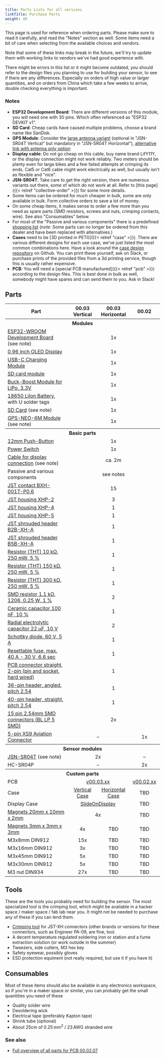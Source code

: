 ```yaml
---
title: Parts Lists for all versions
linkTitle: Purchase Parts
weight: 40
---
```


This page is used for reference when ordering parts. Please make sure to read
it carefully, and read the "Notes" section as well. Some items need a bit of
care when selecting from the available choices and vendors.

Note that some of these links may break in the future, we'll try to update them
with working links to vendors we've had good experience with.

There might be errors in this list or it might become outdated, you should
refer to the design files you planning to use for building your sensor, to see
if there are any differences. Especially on orders of high value or larger
quantities, and on orders from China which take a few weeks to arrive, double
checking everything is important. 

### Notes

* **ESP32 Development Board**: There are different versions of this module, you will need one with 30 pins. Which often referenced as "ESP32 DEVKIT v1".
* **SD Card**: Cheap cards have caused multiple problems, choose a brand name like SanDisk.
* **GPS Module**: Consider the [large antenna variant](https://de.aliexpress.com/item/1550843440.html) (optional in "JSN-SR04T Vertical" but mandatory in "JSN-SR04T Horizontal"), [alternative link with antenna only option](https://de.aliexpress.com/item/1005001635722164.html)
* **Display cable**: Do not go cheap on this cable, buy name brand LifY11Y, or the display connection might not work reliably. Two meters should be plenty even for large bikes and a few failed attempts at crimping its ends. Cat5 or Cat6 cable might work electrically as well, but usually isn't as flexible and "nice".
* **JSN-SR04T**: Take care to get the right version, there are numerous variants out there, some of which do not work at all. Refer to [this page]({{< relref "collective-order" >}}) for some more details.
* Some items can be ordered for much cheaper in bulk, some are only available in bulk. Form collective orders to save a lot of money.
* On some cheap items, it makes sense to order a few more than you need as spare parts (SMD resistors, screws and nuts, crimping contacts, wire). See also "Consumables" below.
* For most of the "Passive and various components" there is a predefined [shopping list](https://www.reichelt.de/my/1746485) (*note*: Some parts can no longer be ordered from this dealer and have been replaced with alternatives.) 
* **Cases** need to be [3D printed in PETG]({{< relref "case" >}}). There are various different designs for each use case, we've just listed the most common combinations here. Have a look around the [case design repository](https://github.com/openbikesensor/OpenBikeSensor3dPrintableCase) on Github. You can print these yourself, ask on Slack, or purchase prints of the provided files from a 3d printing service, though this is usually rather expensive. 
* **PCB**: You will need a [special PCB manufactured]({{< relref "pcb" >}}) according to the design files. This is best done in bulk as well, somebody might have spares and can send them to you. Ask in Slack! 


## Parts

<table class="table-bordered">
<thead>
<tr>
<th width="40%">Part</th>
<th width="20%">00.03 Vertical</th>
<th width="20%">00.03 Horizontal</th>
<th width="20%">00.02</th>
</tr>
</thead>
<tbody>
<tr><th colspan="4">Modules</th></tr>
<tr>
  <td><a href="https://de.aliexpress.com/item/32928267626.html">ESP32-WROOM Development Board</a> (see note)</td>
  <td colspan="3" align="center">1x</td>
</tr>
<tr>
  <td><a href="https://www.aliexpress.com/item/32896971385.html">0.96 inch OLED Display</a></td>
  <td colspan="3" align="center">1x</td>
</tr>
<tr>
  <td><a href="https://www.ebay.de/itm/173893903484">USB-C Charging Module</a></td>
  <td colspan="3" align="center">1x</td>
</tr>
<tr>
  <td><a href="https://de.aliexpress.com/item/32865801075.html">SD card module</a></td>
  <td colspan="3" align="center">1x</td>
</tr>
<tr>
  <td><a href="https://www.ebay.de/itm/264075497616">Buck-Boost Module for LiPo, 3.3V</a></td>
  <td colspan="3" align="center">1x</td>
</tr>
<tr>
  <td><a href="https://www.akkuteile.de/lithium-ionen-akkus/18650/samsung/samsung-inr18650-29e-2900mah-3-7v-lithium-akku-loetfahne-u_1006211_1652">18650 LiIon Battery</a>, with U solder tags</td>
  <td colspan="3" align="center">1x</td>
</tr>
<tr>
  <td><a href="https://www.google.com/search?q=sandisk+ultra+16gb&tbm=shop">SD Card</a> (see note)</td>
  <td colspan="3" align="center">1x</td>
</tr>
<tr>
  <td><a href="https://www.ebay.de/itm/GPS-NEO-6M-7M-8M-GY-GPS6MV2-Module-Aircraft-Flight-Controller-For-Arduino/272373338855">GPS-NEO-6M Module</a> (see note)</td>
  <td colspan="3" align="center">1x</td>
</tr>

<tr><th colspan="4">Basic parts</th></tr>
<tr>
  <td><a href="https://www.aliexpress.com/item/4000295670163.html">12mm Push-Button</a></td>
  <td colspan="3" align="center">1x</td>
</tr>
<tr>
  <td><a href="https://www.reichelt.de/miniatur-kippschalter-1x-ein-ein-rnd-210-00435-p240567.html">Power Switch</a></td>
  <td colspan="3" align="center">1x</td>
</tr>
<tr>
  <td><a href="https://www.automation24.de/pur-sensorleitung-lapp-unitronic-sensor-lify11y-5x0-25-bk-7038862">Cable for display connection</a> (see note)</td>
  <td colspan="3" align="center">ca. 2m</td>
</tr>

<tr>
  <td>Passive and various components</td>
  <td colspan="3" align="center">see notes</td>
</tr>
<tr>
  <td><a href="https://www.reichelt.de/jst-crimpkontakt-buchse-xh-jst-xh-ckb-p185091.html">JST contact BXH-001T-P0.6</a></td>
  <td colspan="3" align="center">15</td>
</tr>
<tr>
  <td><a href="https://www.reichelt.de/jst-buchsengehaeuse-1x2-polig-xh-jst-xh2p-bu-p185085.html">JST housing XHP-2</a></td>
  <td colspan="3" align="center">3</td>
</tr>
<tr>
  <td><a href="https://www.reichelt.de/jst-buchsengehaeuse-1x4-polig-xh-jst-xh4p-bu-p185087.html">JST housing XHP-4</a></td>
  <td colspan="3" align="center">1</td>
</tr>
<tr>
  <td><a href="https://www.reichelt.de/jst-buchsengehaeuse-1x5-polig-xh-jst-xh5p-bu-p185088.html">JST housing XHP-5</a></td>
  <td colspan="3" align="center">1</td>
</tr>
<tr>
  <td><a href="https://www.reichelt.de/jst-stiftleiste-gerade-1x2-polig-xh-jst-xh2p-st-p185073.html">JST shrouded header B2B-XH-A</a></td>
  <td colspan="3" align="center">1</td>
</tr>
<tr>
  <td><a href="https://www.reichelt.de/jst-stiftleiste-gerade-1x5-polig-xh-jst-xh5p-st-p185076.html">JST shrouded header B5B-XH-A</a></td>
  <td colspan="3" align="center">1</td>
</tr>
<tr>
  <td><a href="https://www.reichelt.de/widerstand-kohleschicht-10-kohm-0207-250-mw-5--1-4w-10k-p1338.html">Resistor (THT) 10 kΩ, 250 mW, 5 %</a></td>
  <td colspan="3" align="center">1</td>
</tr>
<tr>
  <td><a href="https://www.reichelt.de/widerstand-kohleschicht-150-kohm-0207-250-mw-5--1-4w-150k-p1355.html">Resistor (THT) 150 kΩ, 250 mW, 5 %</a></td>
  <td colspan="3" align="center">1</td>
</tr>
<tr>
  <td><a href="https://www.reichelt.de/widerstand-kohleschicht-300-kohm-0207-250-mw-5--1-4w-300k-p1407.html">Resistor (THT) 300 kΩ, 250 mW, 5 %</a></td>
  <td colspan="3" align="center">1</td>
</tr>
<tr>
  <td><a href="https://www.conrad.de/de/p/tru-components-tc-1206s4f1101t5e203-dickschicht-widerstand-1-1-k-smd-1206-0-25-w-1-1-st-tape-cut-1584104.html">SMD resistor 1.1 kΩ, 1206, 0.25 W, 1 %</a></td>
  <td colspan="3" align="center">2</td>
</tr>
<tr>
  <td><a href="https://www.reichelt.de/vielschicht-keramikkondensator-100n-10--x7r-2-5-100n-p22853.html">Ceramic capacitor 100 nF, 10 %</a></td>
  <td colspan="3" align="center">1</td>
</tr>
<tr>
  <td><a href="https://www.reichelt.de/elko-radial-22-uf-10-v-1000-h-low-esr-aec-q200-rad-fc-22-10-p84587.html">Radial electrolytic capacitor 22 µF, 10 V</a></td>
  <td colspan="3" align="center">2</td>
</tr>
<tr>
  <td><a href="https://www.reichelt.de/schottkydiode-60-v-5-a-do-201ad-sb-560-p16081.html">Schottky diode, 60 V, 5 A</a></td>
  <td colspan="3" align="center">1</td>
</tr>
<tr>
  <td><a href="https://www.reichelt.de/rueckstellende-sicherungen-max-40a-30v-6-6s-pfra-110-p35211.html">Resettable fuse, max. 40 A - 30 V, 6.6 sec</a></td>
  <td colspan="3" align="center">1</td>
</tr>
<tr>
  <td><a href="https://www.reichelt.de/platinensteckverbinder-gerade-weiss-2-polig-ps-25-2g-ws-p14825.html">PCB connector straight, 2-pin (pin and socket, hard wired)</a></td>
  <td colspan="3" align="center">1</td>
</tr>
<tr>
  <td><a href="https://www.reichelt.de/de/de/36pol-stiftleiste-gewinkelt-rm-2-54-sl-1x36w-2-54-p19505.html">36-pin header, angled, pitch 2.54</a></td>
  <td colspan="3" align="center">1</td>
</tr>
<tr>
  <td><a href="https://www.reichelt.de/de/de/40pol-stiftleiste-gerade-rm-2-54-sl-1x40g-2-54-p19506.html">40-pin header, straight, pitch 2.54</a></td>
  <td colspan="3" align="center">1</td>
</tr>
<tr>
  <td><a href="https://www.fischerelektronik.de/web_fischer/de_DE/$catalogue/fischerData/PR/BL_LP5SMD_/datasheet.xhtml?branch=Steckverbinder">15 pin 2.54mm SMD connectors (BL LP 5 SMD)</a></td>
  <td colspan="3" align="center">2x</td>
</tr>
<tr>
  <td><a href="https://www.aliexpress.com/item/32512693653.html">5-pin XS9 Aviation Connector</a></td>
  <td colspan="2" align="center">&ndash;</td>
  <td align="center">1x</td>
</tr>


<tr><th colspan="4">Sensor modules</th></tr>
<tr>
  <td><a href="https://de.aliexpress.com/item/32737648330.html">JSN-SR04T</a> (see note)</td>
  <td colspan="2" align="center">2x</td>
  <td align="center">&ndash;</td>
</tr>
<tr>
  <td>HC-SR04P</td>
  <td colspan="2" align="center">&ndash;</td>
  <td align="center">2x</td>
</tr>


<tr><th colspan="4">Custom parts</th></tr>
<tr>
  <td>PCB</td>
  <td colspan="2" align="center"><a href="https://github.com/openbikesensor/OpenBikeSensor_PCB_Board/tree/merged/OpenBikeSensor03">v00.03.xx</a></td>
  <td colspan="1" align="center"><a href="https://github.com/openbikesensor/OpenBikeSensor_PCB_Board/tree/merged/OpenBikeSensor02">v00.02.xx</a></td>
</tr>
<tr>
  <td>Case</td>
  <td align="center"><a href="https://github.com/openbikesensor/OpenBikeSensor3dPrintableCase/tree/master/MainCase/VerticalCase">Vertical Case</a></td>
  <td align="center"><a href="https://github.com/openbikesensor/OpenBikeSensor3dPrintableCase/tree/master/PCB_Case_Horizontal">Horizontal Case</a></td>
  <td align="center">TBD</td>
</tr>
<tr>
  <td>Display Case</td>
  <td colspan="2" align="center"><a href="https://github.com/openbikesensor/OpenBikeSensor3dPrintableCase/tree/master/DisplayCase/SlideOnDisplay">SlideOnDisplay</a></td>
  <td align="center">TBD</td>
</tr>

<tr>
  <td><a href="https://www.amazon.de/dp/B085CBZTQJ">Magnets 20mm x 10mm x 2mm</a></td>
  <td colspan="2" align="center">4x</td>
  <td align="center">TBD</td>
</tr>
<tr>
  <td><a href="https://www.amazon.de/dp/B079KDYBZ8">Magnets 3mm x 3mm x 3mm</a></td>
  <td align="center">4x</td>
  <td align="center">TBD</td>
  <td align="center">TBD</td>
</tr>
<tr>
  <td>M3x8mm DIN912</td>
  <td align="center">15x</td>
  <td align="center">TBD</td>
  <td align="center">TBD</td>
</tr>
<tr>
  <td>M3x16mm DIN912</td>
  <td align="center">3x</td>
  <td align="center">TBD</td>
  <td align="center">TBD</td>
</tr>
<tr>
  <td>M3x45mm DIN912</td>
  <td align="center">5x</td>
  <td align="center">TBD</td>
  <td align="center">TBD</td>
</tr>
<tr>
  <td>M3x30mm DIN912</td>
  <td align="center">5x</td>
  <td align="center">TBD</td>
  <td align="center">TBD</td>
</tr>
<tr>
  <td>M3 nut DIN934</td>
  <td align="center">27x</td>
  <td align="center">TBD</td>
  <td align="center">TBD</td>
</tr>

</tbody>
</table>

## Tools

These are the tools you probably need for building the sensor. The most
specialized tool is the crimping tool, which might be available in a hacker
space / maker space / fab lab near you. It might not be needed to purchase any
of these if you can lend them.

* [Crimping tool](https://www.amazon.de/gp/product/B07VX6YGQ8) for JST-XH connectors (other brands or versions for these connectors, such as Engineer PA-09, are fine, too)
* A decent temperature regulated soldering iron or station and a fume extraction solution (or work outside in the summer)
* Tweezers, side cutters, M3 hex key
* Safety eyewear, possibly gloves
* ESD protection equiment (not really required, but use it if you have it)

## Consumables

Most of these items should also be available in any electronics workspace, so if you're in a maker space or similar, you can probably get the small quantities you need of these

* Quality solder wire
* Desoldering wick
* Electrical tape (preferably Kapton tape)
* Shrink tube (optional)
* About 25cm of 0.25&thinsp;mm<sup>2</sup> / 23&thinsp;AWG stranded wire


### See also

* [Full overview of all parts for PCB 00.02.07](https://htmlpreview.github.io/?https://github.com/openbikesensor/OpenBikeSensor_PCB_Board/blob/Mit_Verpolschutz/BOM_for%20overview_and_ordering_Rev_00.02.07.html)
